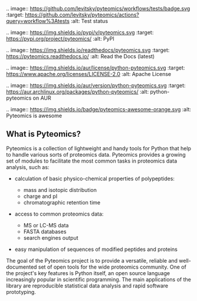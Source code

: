 .. image:: https://github.com/levitsky/pyteomics/workflows/tests/badge.svg
   :target: https://github.com/levitsky/pyteomics/actions?query=workflow%3Atests
   :alt: Test status

.. image:: https://img.shields.io/pypi/v/pyteomics.svg
    :target: https://pypi.org/project/pyteomics/
    :alt: PyPI

.. image:: https://img.shields.io/readthedocs/pyteomics.svg
    :target: https://pyteomics.readthedocs.io/
    :alt: Read the Docs (latest)

.. image:: https://img.shields.io/aur/license/python-pyteomics.svg
    :target: https://www.apache.org/licenses/LICENSE-2.0
    :alt: Apache License

.. image:: https://img.shields.io/aur/version/python-pyteomics.svg
    :target: https://aur.archlinux.org/packages/python-pyteomics/
    :alt: python-pyteomics on AUR

.. image:: https://img.shields.io/badge/pyteomics-awesome-orange.svg
    :alt: Pyteomics is awesome


What is Pyteomics?
------------------

Pyteomics is a collection of lightweight and handy tools for Python that help
to handle various sorts of proteomics data. Pyteomics provides a growing set of
modules to facilitate the most common tasks in proteomics data analysis, such as:

* calculation of basic physico-chemical properties of polypeptides:

  * mass and isotopic distribution
  * charge and pI
  * chromatographic retention time

* access to common proteomics data:

  * MS or LC-MS data
  * FASTA databases
  * search engines output

* easy manipulation of sequences of modified peptides and proteins

The goal of the Pyteomics project is to provide a versatile, reliable and
well-documented set of open tools for the wide proteomics community.
One of the project's key features is Python itself, an open source language
increasingly popular in scientific programming. The main
applications of the library are reproducible statistical data analysis and rapid
software prototyping.
